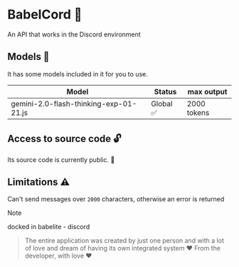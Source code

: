 # BabelCord 💬

An API that works in the Discord environment

## Models 🧠

It has some models included in it for you to use.

| Model | Status | max output |
|--------|-------|------------|
| gemini-2.0-flash-thinking-exp-01-21.js | Global ✅ | 2000 tokens |

## Access to source code 🔓

Its source code is currently public. 🔑

## Limitations ⚠️

Can't send messages over `2000` characters, otherwise an error is returned

> [!NOTE]
> docked in babelite - discord

> The entire application was created by just one person and with a lot of love and dream of having its own integrated system
> ❤️ From the developer, with love ❤️
